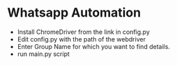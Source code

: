 # Whatsapp Automation

* Install ChromeDriver from the link in config.py
* Edit config.py with the path of the webdriver
* Enter Group Name for which you want to find details.
* run main.py script